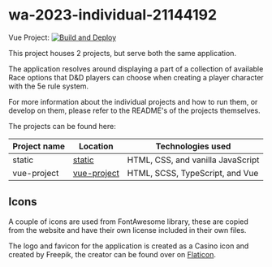 # wa-2023-individual-21144192

Vue Project: [![Build and Deploy](https://github.com/NoNamer777/wa-2023-individual-21144192/actions/workflows/build-and-deploy.yaml/badge.svg)](https://github.com/NoNamer777/wa-2023-individual-21144192/actions/workflows/build-and-deploy.yaml)

This project houses 2 projects, but serve both the same application.

The application resolves around displaying a part of a collection of available Race options that D&D players can choose when
creating a player character with the 5e rule system.

For more information about the individual projects and how to run them, or develop on them, please refer to the README's
of the projects themselves.

The projects can be found here:

| Project name | Location                            | Technologies used                 |
|--------------|-------------------------------------|-----------------------------------|
| static       | [static](projects/static)           | HTML, CSS, and vanilla JavaScript |
| vue-project  | [vue-project](projects/vue-project) | HTML, SCSS, TypeScript, and Vue   |

## Icons

A couple of icons are used from FontAwesome library, these are copied from the website and have their own license included
in their own files.

The logo and favicon for the application is created as a Casino icon and created by Freepik, the creator can be found
over on [Flaticon](https://www.flaticon.com/free-icons/casino).

